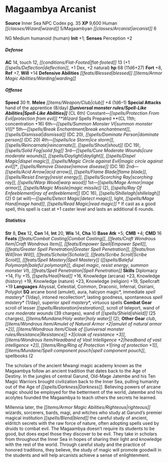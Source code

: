 ﻿---
cssclass: [monsters]
title1: Magaambya Arcanist
title2: Magaambya Arcanist
CR: 10
sources:
- name: Inner Sea NPC Codex
  page: 35
  link: http://paizo.com/products/btpy92lj?Pathfinder-Campaign-Setting-Inner-Sea-NPC-Codex
XP: 9600
race: Human
classes:
- wizard 5
- Magaambyan arcanist 6
alignment: NG
size: Medium
type: humanoid
subtypes:
- human
initiative:
  bonus: 1
AC:
  AC: 14
  touch: 12
  flat_footed: 13
  components:
    deflection: 1
    dex: 1
    natural: 2
HP:
  HP: 68
  long: 11d6+27
saves:
  fort: 8
  ref: 7
  will: 14
defensive_abilities:
- blessed warding
speeds:
  base: 30
attacks:
  melee:
  - - text: club +4 (1d6-1)
      entries:
      - - damage: 1d6-1
      attack: club
      bonus:
      - 4
  special:
  - hand of the apprentice (8/day)
spell_like_abilities:
  entries:
  - name: protection from evil
    source: default
    freq: Constant
  sources:
  - name: default
    CL: 6
spells:
  entries:
  - superscripts:
    - †
    name: summon monster VI
    source: Wizard
    level: 6
  - name: break enchantment
    source: Wizard
    level: 5
  - name: dismissal
    source: Wizard
    level: 5
    DC: 20
  - name: dominate person
    source: Wizard
    level: 5
    DC: 20
  - name: ice storm
    source: Wizard
    level: 4
  - name: reincarnate
    source: Wizard
    level: 4
  - name: shout
    source: Wizard
    level: 4
    DC: 19
  - name: solid fog
    source: Wizard
    level: 4
  - name: cure moderate wounds
    source: Wizard
    level: 3
  - name: daylight
    source: Wizard
    level: 3
  - name: dispel magic
    source: Wizard
    level: 3
  - superscripts:
    - †
    name: magic circle against evil
    source: Wizard
    level: 3
  - name: remove disease
    source: Wizard
    level: 3
    DC: 18
  - name: acid arrow
    source: Wizard
    level: 2
  - name: flame blade
    source: Wizard
    level: 2
  - name: resist energy
    source: Wizard
    level: 2
  - name: scorching ray
    source: Wizard
    level: 2
  - name: warp wood
    source: Wizard
    level: 2
  - name: mage armor
    source: Wizard
    level: 1
  - name: magic missile
    source: Wizard
    level: 1
    count: 2
  - name: ray of enfeeblement
    source: Wizard
    level: 1
    DC: 16
  - name: shillelagh
    source: Wizard
    level: 1
    count: 2
  - name: detect magic
    source: Wizard
    level: 0
  - name: light
    source: Wizard
    level: 0
  - name: mage hand
    source: Wizard
    level: 0
  - name: read magic
    source: Wizard
    level: 0
  sources:
  - name: Wizard
    type: prepared
    CL: 11
    concentration: 16
    slots:
      0: at-will
ability_scores:
  STR: 8
  DEX: 12
  CON: 14
  INT: 20
  WIS: 14
  CHA: 10
BAB: 5
CMB: 4
CMD: 16
feats:
- name: Combat Casting
- name: Craft Wondrous Item
- name: Empower Spell
- name: Greater Spell Penetration
- name: Iron Will
- superscripts:
  - ISWG
  name: Scholar
- name: Scribe Scroll
- name: Spell Mastery (baleful polymorph)
- name: Spell Mastery (dispel magic)
- name: Spell Mastery (resist energy)
- name: Spell Mastery (summon monster VI)
- name: Spell Penetration
skills:
  Diplomacy: 14
  Fly: 15
  Heal: 16
  Knowledge (arcana): 23
  Knowledge (history): 19
  Knowledge (nature): 23
  Knowledge (religion): 19
  Spellcraft: 19
  Perception: 2
languages:
- Abyssal
- Celestial
- Common
- Draconic
- Infernal
- Osiriani
- Polyglot
special_qualities:
- arcane bond (amulet)
- aura
- halcyon magic
- immediate spell mastery (1/day)
- intoned recollection
- lasting goodness
- spontaneous spell mastery (1/day)
- superior spell mastery
- virtuous spells
gear:
  combat:
  - scroll of lesser restoration
  - scroll of teleport
  - wand of cure moderate wounds (39 charges)
  - wand of shield (25 charges)
  - holy water (2)
  other:
  - club
  - amulet of natural armor +2
  - cloak of resistance +3
  - headband of vast intelligence +2
  - ring of protection +1
  - spell component pouch
  - spellbooks (2
desc_long: |-
  The scholars of the ancient Mwangi magic academy known as the Magaambya follow an ancient tradition that dates back to the Age of Destiny. In the jungles of central Garund, Old-Mage Jatembe and his Ten Magic Warriors brought civilization back to the Inner Sea, pulling humanity out of the Age of Darkness. Believing powers of arcane magic should be employed for the betterment of the world, Jatembe and his acolytes founded the Magaambya to teach others the secrets he learned.

  Millennia later, the righteous wizards, sorcerers, bards, magi, and witches who study at Garund's premier magical institution blend the careful study of ancient, eldritch secrets with the raw force of nature, often adopting spells used by druids to combat evil. The Magaambya doesn't require its students to be good, but does expel those they discover to be evil. They take in scholars from throughout the Inner Sea in hopes of sharing their light and knowledge with the rest of the world. Through careful study and the practice of honored traditions, they believe, the study of magic will promote goodwill in the students and will help arcanists achieve a sense of enlightenment.

---

# Magaambya Arcanist

**Source** Inner Sea NPC Codex pg. 35
**XP** 9,600
Human _[[classes/Wizard|wizard]]_ 5/Magaambyan _[[classes/Arcanist|arcanist]]_ 6

NG Medium humanoid (human)
**Init** +1; **Senses** Perception +2

##### Defense

**AC** 14, touch 12, _[[conditions/Flat-Footed|flat-footed]]_ 13 (+1 _[[spells/Deflection|deflection]]_, +1 Dex, +2 natural)
**hp** 68 (11d6+27)
**Fort** +8, **Ref** +7, **Will** +14
**Defensive Abilities** _[[feats/Blessed|blessed]]_ _[[items/Armor Magic Abilities/Warding|warding]]_

##### Offense
**Speed** 30 ft.
**Melee** _[[items/Weapon/Club|club]]_ +4 (1d6–1)
**Special Attacks** hand of the apprentice (8/day)
**_[[universal monster rules/Spell-Like Abilities|Spell-Like Abilities]]_** (CL 6th)
Constant—_[[spells/Protection From Evil|protection from evil]]_
**_Wizard_ Spells Prepared **(CL 11th; concentration +16)
6th—_[[spells/Summon Monster VI|summon monster VI]]_†
5th—_[[spells/Break Enchantment|break enchantment]]_, _[[spells/Dismissal|dismissal]]_ (DC 20), _[[spells/Dominate Person|dominate person]]_ (DC 20)
4th—_[[spells/Ice Storm|ice storm]]_, _[[spells/Reincarnate|reincarnate]]_, _[[spells/Shout|shout]]_ (DC 19), _[[spells/Solid Fog|solid fog]]_
3rd—_[[spells/Cure Moderate Wounds|cure moderate wounds]]_, _[[spells/Daylight|daylight]]_, _[[spells/Dispel Magic|dispel magic]]_, _[[spells/Magic Circle against Evil|magic circle against evil]]_†, _[[spells/Remove Disease|remove disease]]_ (DC 18)
2nd—_[[spells/Acid Arrow|acid arrow]]_, _[[spells/Flame Blade|flame blade]]_, _[[spells/Resist Energy|resist energy]]_, _[[spells/Scorching Ray|scorching ray]]_, _[[spells/Warp Wood|warp wood]]_
1st—_[[spells/Mage Armor|mage armor]]_, _[[spells/Magic Missile|magic missile]]_ (2), _[[spells/Ray Of Enfeeblement|ray of enfeeblement]]_ (DC 16), _[[spells/Shillelagh|shillelagh]]_ (2)
0 (at will)—_[[spells/Detect Magic|detect magic]]_, light, _[[spells/Mage Hand|mage hand]]_, _[[spells/Read Magic|read magic]]_
† If cast as a good spell, this spell is cast at +1 caster level and lasts an additional 6 rounds.

##### Statistics
**Str** 8, **Dex** 12, **Con** 14, **Int** 20, **Wis** 14, **Cha** 10
**Base Atk** +5; **CMB** +4; **CMD** 16
**Feats** _[[feats/Combat Casting|Combat Casting]]_, _[[feats/Craft Wondrous Item|Craft Wondrous Item]]_, _[[feats/Empower Spell|Empower Spell]]_, _[[feats/Greater Spell Penetration|Greater Spell Penetration]]_, _[[feats/Iron Will|Iron Will]]_, _[[feats/Scholar|Scholar]]_, _[[feats/Scribe Scroll|Scribe Scroll]]_, _[[feats/Spell Mastery|Spell Mastery]]_ (_[[spells/Baleful Polymorph|baleful polymorph]]_, _dispel magic_, _resist energy_, _summon monster VI_), _[[feats/Spell Penetration|Spell Penetration]]_
**Skills** Diplomacy +14, Fly +15, _[[spells/Heal|Heal]]_ +16, Knowledge (arcana) +23, Knowledge (history) +19, Knowledge (nature) +23, Knowledge (religion) +19, Spellcraft +19
**Languages** Abyssal, Celestial, Common, Draconic, Infernal, Osiriani, Polyglot
**SQ** arcane bond (amulet), aura, halcyon magic*, immediate _spell mastery_* (1/day), intoned recollection*, lasting goodness, spontaneous _spell mastery_* (1/day), superior _spell mastery_*, virtuous spells
**Combat Gear** scroll of lesser _[[spells/Restoration|restoration]]_, scroll of teleport, wand of _cure moderate wounds_ (39 charges), wand of _[[spells/Shield|shield]]_ (25 charges), _[[items/Mundane/Holy water|holy water]]_ (2); **Other Gear** _club_, _[[items/Wondrous Item/Amulet of Natural Armor +2|amulet of natural armor +2]]_, _[[items/Wondrous Item/Cloak of _[[universal monster rules/Resistance|Resistance]]_ +3|cloak of _resistance_ +3]]_, _[[items/Wondrous Item/Headband of Vast Intelligence +2|headband of vast intelligence +2]]_, _[[items/Ring/Ring of Protection +1|ring of protection +1]]_, _[[items/Mundane/Spell component pouch|spell component pouch]]_, spellbooks (2

The scholars of the ancient Mwangi magic academy known as the Magaambya follow an ancient tradition that dates back to the Age of Destiny. In the jungles of central Garund, Old-Mage Jatembe and his Ten Magic Warriors brought civilization back to the Inner Sea, pulling humanity out of the Age of _[[spells/Darkness|Darkness]]_. Believing powers of arcane magic should be employed for the betterment of the world, Jatembe and his acolytes founded the Magaambya to teach others the secrets he learned.

Millennia later, the _[[items/Armor Magic Abilities/Righteous|righteous]]_ wizards, sorcerers, bards, magi, and witches who study at Garund’s premier magical institution _[[spells/Blend|blend]]_ the careful study of ancient, eldritch secrets with the raw force of nature, often adopting spells used by druids to combat evil. The Magaambya doesn’t require its students to be good, but does expel those they discover to be evil. They take in scholars from throughout the Inner Sea in hopes of sharing their light and knowledge with the rest of the world. Through careful study and the practice of honored traditions, they believe, the study of magic will promote goodwill in the students and will help arcanists achieve a sense of enlightenment.